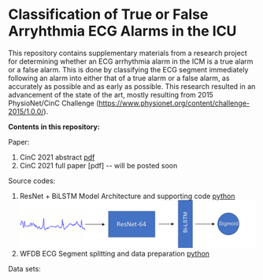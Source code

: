 # Classification of True or False Arryhthmia ECG Alarms in the ICU

This repository contains supplementary materials from a research project for determining whether an ECG arrhythmia alarm in the ICM is a true alarm or a false alarm. This is done by classifying the ECG segment immediately following an alarm into either that of a true alarm or a false alarm, as accurately as possible and as early as possible. This research resulted in an advancement of the state of the art, mostly resulting from 2015 PhysioNet/CinC Challenge (https://www.physionet.org/content/challenge-2015/1.0.0/).

**Contents in this repository:**

Paper:
1. CinC 2021 abstract [pdf](abstract.pdf)
2. CinC 2021 full paper [pdf] -- will be posted soon

Source codes:
1. ResNet + BiLSTM Model Architecture and supporting code [python](resnet_attention.py)
    ![ResNet + BiLSTM](arch.png)   
2. WFDB ECG Segment splitting and data preparation [python](split.py)

Data sets:

